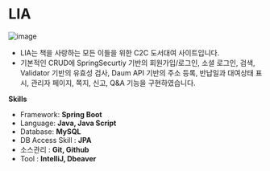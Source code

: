# LIA

![image](https://github.com/KHS-SHkim/LIA/assets/99721126/cd14c071-8427-4c28-b1e9-f86d0216c897)

- LIA는 책을 사랑하는 모든 이들을 위한 C2C 도서대여 사이트입니다.
- 기본적인 CRUD에 SpringSecurtiy 기반의 회원가입/로그인, 소셜 로그인, 검색, Validator 기반의 유효성 검사, Daum API 기반의 주소 등록, 반납일과 대여상태 표시, 관리자 페이지, 쪽지, 신고, Q&A 기능을 구현하였습니다.


**Skills**

- Framework: **Spring Boot**
- Language: **Java, Java Script**
- Database: **MySQL**
- DB Access Skill : **JPA**
- 소스관리 : **Git, Github**
- Tool : **IntelliJ, Dbeaver**
